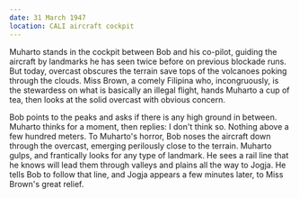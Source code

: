 ```yaml
---
date: 31 March 1947
location: CALI aircraft cockpit
---
```


Muharto stands in the cockpit between Bob and his co-pilot, guiding the aircraft by landmarks he has seen twice before on previous blockade runs. But today, overcast obscures the terrain save tops of the volcanoes poking through the clouds. Miss Brown, a comely Filipina who, incongruously, is the stewardess on what is basically an illegal flight, hands Muharto a cup of tea, then looks at the solid overcast with obvious concern. 

Bob points to the peaks and asks if there is any high ground in between. Muharto thinks for a moment, then replies: I don't think so. Nothing above a few hundred meters. To Muharto's horror, Bob noses the aircraft down through the overcast, emerging perilously close to the terrain. Muharto gulps, and frantically looks for any type of landmark. He sees a rail line that he knows will lead them through valleys and plains all the way to Jogja. He tells Bob to follow that line, and Jogja appears a few minutes later, to Miss Brown's great relief. 